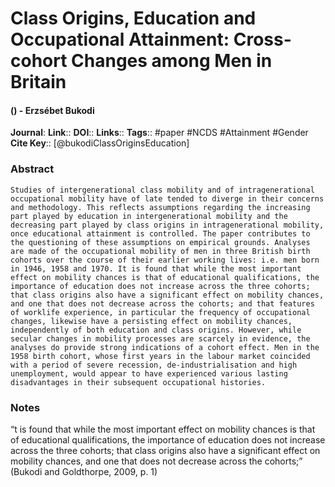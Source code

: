 # Class Origins, Education and Occupational Attainment: Cross-cohort Changes among Men in Britain
#### () - Erzsébet Bukodi
**Journal**: 
**Link**:: 
**DOI**:: 
**Links**:: 
**Tags**:: #paper #NCDS #Attainment #Gender 
**Cite Key**:: [@bukodiClassOriginsEducation]

### Abstract

```
Studies of intergenerational class mobility and of intragenerational occupational mobility have of late tended to diverge in their concerns and methodology. This reflects assumptions regarding the increasing part played by education in intergenerational mobility and the decreasing part played by class origins in intragenerational mobility, once educational attainment is controlled. The paper contributes to the questioning of these assumptions on empirical grounds. Analyses are made of the occupational mobility of men in three British birth cohorts over the course of their earlier working lives: i.e. men born in 1946, 1958 and 1970. It is found that while the most important effect on mobility chances is that of educational qualifications, the importance of education does not increase across the three cohorts; that class origins also have a significant effect on mobility chances, and one that does not decrease across the cohorts; and that features of worklife experience, in particular the frequency of occupational changes, likewise have a persisting effect on mobility chances, independently of both education and class origins. However, while secular changes in mobility processes are scarcely in evidence, the analyses do provide strong indications of a cohort effect. Men in the 1958 birth cohort, whose first years in the labour market coincided with a period of severe recession, de-industrialisation and high unemployment, would appear to have experienced various lasting disadvantages in their subsequent occupational histories.
```

### Notes

“t is found that while the most important effect on mobility chances is that of educational qualifications, the importance of education does not increase across the three cohorts; that class origins also have a significant effect on mobility chances, and one that does not decrease across the cohorts;” (Bukodi and Goldthorpe, 2009, p. 1)